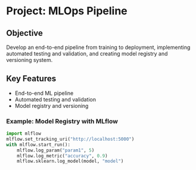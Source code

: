 # Project: MLOps Pipeline

## Objective
Develop an end-to-end pipeline from training to deployment, implementing automated testing and validation, and creating model registry and versioning system.

## Key Features
- End-to-end ML pipeline
- Automated testing and validation
- Model registry and versioning

### Example: Model Registry with MLflow
```python
import mlflow
mlflow.set_tracking_uri("http://localhost:5000")
with mlflow.start_run():
    mlflow.log_param("param1", 5)
    mlflow.log_metric("accuracy", 0.9)
    mlflow.sklearn.log_model(model, "model")
```
